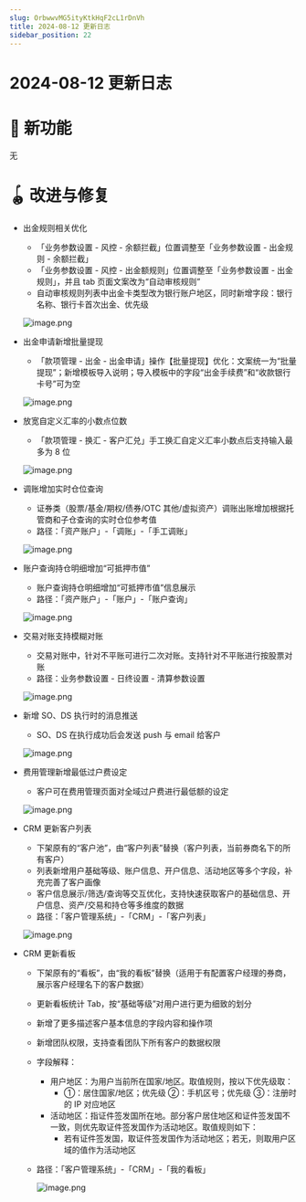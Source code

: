 ```yaml
---
slug: OrbwwvMG5ityKtkHqF2cL1rDnVh
title: 2024-08-12 更新日志
sidebar_position: 22
---
```



# 2024-08-12 更新日志


# 🎉 新功能


无


# 🪀 改进与修复

- 出金规则相关优化
    - 「业务参数设置 - 风控 - 余额拦截」位置调整至「业务参数设置 - 出金规则 - 余额拦截」
    - 「业务参数设置 - 风控 - 出金额规则」位置调整至「业务参数设置 - 出金规则」，并且 tab 页面文案改为“自动审核规则”
    - 自动审核规则列表中出金卡类型改为银行账户地区，同时新增字段：银行名称、银行卡首次出金、优先级

    ![image.png](/assets/b39b6d44281068963063d64a0681fec2.png)

- 出金申请新增批量提现
    - 「款项管理 - 出金 - 出金申请」操作【批量提现】优化：文案统一为“批量提现”；新增模板导入说明；导入模板中的字段“出金手续费”和“收款银行卡号”可为空

    ![image.png](/assets/0b7b3e7c0c6c4d93624c6d008341ec97.png)

- 放宽自定义汇率的小数点位数
    - 「款项管理 - 换汇 - 客户汇兑」手工换汇自定义汇率小数点后支持输入最多为 8 位

    ![image.png](/assets/364638c6e51862c2821222a8e96b77da.png)

- 调账增加实时仓位查询
    - 证券类（股票/基金/期权/债券/OTC 其他/虚拟资产）调账出账增加根据托管商和子仓查询的实时仓位参考值
    - 路径：「资产账户」-「调账」-「手工调账」

    ![image.png](/assets/ce4dbcf4cd777d7d38d6efee1a84d4bf.png)

- 账户查询持仓明细增加“可抵押市值”
    - 账户查询持仓明细增加“可抵押市值”信息展示
    - 路径：「资产账户」-「账户」-「账户查询」

    ![image.png](/assets/ad772e07fb13d074ae068bf6a03f7235.png)

- 交易对账支持模糊对账
    - 交易对账中，针对不平账可进行二次对账。支持针对不平账进行按股票对账
    - 路径：业务参数设置 - 日终设置 - 清算参数设置

    ![image.png](/assets/368b9b81bf10d3f68c612c22ce182916.png)

- 新增 SO、DS 执行时的消息推送
    - SO、DS 在执行成功后会发送 push 与 email 给客户

    ![image.png](/assets/e2e74bbb9e880490000ac71f1d615117.png)

- 费用管理新增最低过户费设定
    - 客户可在费用管理页面对全域过户费进行最低额的设定

    ![image.png](/assets/49d0079444692148fa8a0f102aa6582a.png)

- CRM 更新客户列表
    - 下架原有的“客户池”，由“客户列表”替换（客户列表，当前券商名下的所有客户）
    - 列表新增用户基础等级、账户信息、开户信息、活动地区等多个字段，补充完善了客户画像
    - 客户信息展示/筛选/查询等交互优化，支持快速获取客户的基础信息、开户信息、资产/交易和持仓等多维度的数据
    - 路径：「客户管理系统」-「CRM」-「客户列表」

    ![image.png](/assets/353cec04cb0e1bafee9e5fc525f22f6e.png)

- CRM 更新看板
    - 下架原有的“看板”，由“我的看板”替换（适用于有配置客户经理的券商，展示客户经理名下的客户数据）
    - 更新看板统计 Tab，按“基础等级”对用户进行更为细致的划分
    - 新增了更多描述客户基本信息的字段内容和操作项
    - 新增团队权限，支持查看团队下所有客户的数据权限
    - 字段解释：
        - 用户地区：为用户当前所在国家/地区。取值规则，按以下优先级取：
            - ①：居住国家/地区；优先级 ②：手机区号；优先级 ③：注册时的 IP 对应地区
        - 活动地区：指证件签发国所在地。部分客户居住地区和证件签发国不一致，则优先取证件签发国作为活动地区。取值规则如下：
            - 若有证件签发国，取证件签发国作为活动地区；若无，则取用户区域的值作为活动地区
    - 路径：「客户管理系统」-「CRM」-「我的看板」

        ![image.png](/assets/caab41d98a8cc4d869945ac527e25eae.png)

